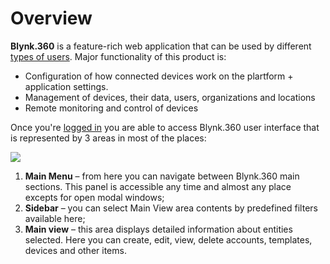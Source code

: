 # Overview

**Blynk.360** is a feature-rich web application that can be used by different [types of users](../concepts/users.md). Major functionality of this product is:

* Configuration of how connected devices work on the plartform + application settings.
* Management of devices, their data, users, organizations and locations 
* Remote monitoring and control of devices

Once you're [logged in](../getting-started/signup.md#sign-in) you are able to access Blynk.360 user interface that is represented by 3 areas in most of the places:

![](https://user-images.githubusercontent.com/72824404/120618249-92e1a580-c463-11eb-8d13-8d1b1dc1aaee.png)

1. **Main Menu** – from here you can navigate between Blynk.360 main sections. This panel is accessible any time and almost any place excepts for open modal windows;
2. **Sidebar** – you can select Main View area contents by predefined filters available here; 
3. **Main view** – this area displays detailed information about entities selected. Here you can create, edit, view, delete accounts, templates, devices and other items.

